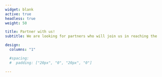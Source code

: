 ```yaml
---
widget: blank
active: true
headless: true
weight: 50

title: Partner with us!
subtitle: We are looking for partners who will join us in reaching the Japanese in Northern Japan.

design:
  columns: "1"

  #spacing:
  #  padding: ["20px", "0", "20px", "0"]

---
```


